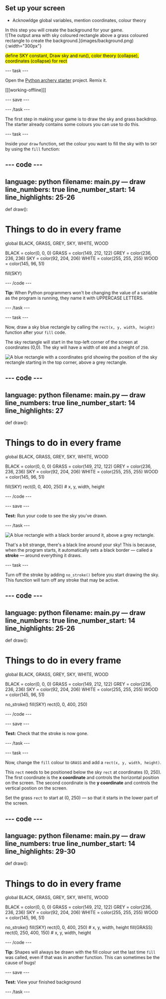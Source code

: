 ## Set up your screen

- Acknowldge global variables, mention coordinates, colour theory

<div style="display: flex; flex-wrap: wrap">
<div style="flex-basis: 200px; flex-grow: 1; margin-right: 15px;">
In this step you will create the background for your game.
</div>
<div>
![The output area with sky coloured rectangle above a grass coloured rectangle to create the background.](images/background.png){:width="300px"}
</div>
</div>

<mark>define SKY constant, Draw sky and run(), color theory (collapse), coordinates (collapse) for rect</mark>

--- task ---

Open the [Python archery starter](https://trinket.io/python/bbcc44911d) project. Remix it.

[[[working-offline]]]

--- save ---

--- /task ---

The first step in making your game is to draw the sky and grass backdrop. The starter already contains some colours you can use to do this.

--- task ---

Inside your `draw` function, set the colour you want to fill the sky with to `SKY` by using the `fill` function:

--- code ---
---
language: python
filename: main.py — draw
line_numbers: true
line_number_start: 14 
line_highlights: 25-26
---
def draw():
  # Things to do in every frame
  
  global BLACK, GRASS, GREY, SKY, WHITE, WOOD
  
  BLACK = color(0, 0, 0)
  GRASS = color(149, 212, 122)
  GREY = color(236, 236, 236)
  SKY = color(92, 204, 206)
  WHITE = color(255, 255, 255)
  WOOD = color(145, 96, 51)

  fill(SKY)


--- /code ---

**Tip:** When Python programmers won't be changing the value of a variable as the program is running, they name it with UPPERCASE LETTERS.

--- /task ---

--- task ---

Now, draw a sky blue rectangle by calling the `rect(x, y, width, height)` function after your `fill` code. 

The sky rectangle will start in the top-left corner of the screen at coordinates (0,0). The sky will have a width of `400` and a height of `250`.  

![A blue rectangle with a coordinates grid showing the position of the sky rectangle starting in the top corner, above a grey rectangle.](images/sky_coords.png)

--- code ---
---
language: python
filename: main.py — draw
line_numbers: true
line_number_start: 14 
line_highlights: 27
---
def draw():
  # Things to do in every frame
  
  global BLACK, GRASS, GREY, SKY, WHITE, WOOD
  
  BLACK = color(0, 0, 0)
  GRASS = color(149, 212, 122)
  GREY = color(236, 236, 236)
  SKY = color(92, 204, 206)
  WHITE = color(255, 255, 255)
  WOOD = color(145, 96, 51)

  fill(SKY)
  rect(0, 0, 400, 250) # x, y, width, height


--- /code ---

--- save ---

**Test:** Run your code to see the sky you've drawn.

--- /task ---

![A blue rectangle with a black border around it, above a grey rectangle.](images/sky_stroke.png)

That's a bit strange, there's a black line around your sky! This is because, when the program starts, it automatically sets a black border — called a **stroke** — around everything it draws.

--- task ---

Turn off the stroke by adding `no_stroke()` before you start drawing the sky. This function will turn off any stroke that may be active.

--- code ---
---
language: python
filename: main.py — draw
line_numbers: true
line_number_start: 14 
line_highlights: 25-26
---
def draw():
  # Things to do in every frame
  
  global BLACK, GRASS, GREY, SKY, WHITE, WOOD
  
  BLACK = color(0, 0, 0)
  GRASS = color(149, 212, 122)
  GREY = color(236, 236, 236)
  SKY = color(92, 204, 206)
  WHITE = color(255, 255, 255)
  WOOD = color(145, 96, 51)

  no_stroke()
  fill(SKY)
  rect(0, 0, 400, 250)


--- /code ---

--- save ---

**Test:** Check that the stroke is now gone.

--- /task ---

--- task ---

Now, change the `fill` colour to `GRASS` and add a `rect(x, y, width, height)`. 

This `rect` needs to be positioned below the sky `rect` at coordinates (0, 250). The first coordinate is the **x coordinate** and controls the horizontal position on the screen. The second coordinate is the **y coordinate** and controls the vertical postion on the screen. 

Set the grass `rect` to start at (0, 250) — so that it starts in the lower part of the screen.

--- code ---
---
language: python
filename: main.py — draw
line_numbers: true
line_number_start: 14 
line_highlights: 29-30
---
def draw():
  # Things to do in every frame
  
  global BLACK, GRASS, GREY, SKY, WHITE, WOOD
  
  BLACK = color(0, 0, 0)
  GRASS = color(149, 212, 122)
  GREY = color(236, 236, 236)
  SKY = color(92, 204, 206)
  WHITE = color(255, 255, 255)
  WOOD = color(145, 96, 51)

  no_stroke()
  fill(SKY)
  rect(0, 0, 400, 250) # x, y, width, height
  fill(GRASS)
  rect(0, 250, 400, 150) # x, y, width, height


--- /code ---

**Tip:** Shapes will always be drawn with the fill colour set the last time `fill` was called, even if that was in another function. This can sometimes be the cause of bugs!

--- save ---

**Test:** View your finished background

--- /task ---

